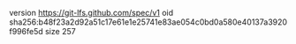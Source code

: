 version https://git-lfs.github.com/spec/v1
oid sha256:b48f23a2d92a51c17e61e1e25741e83ae054c0bd0a580e40137a3920f996fe5d
size 257
